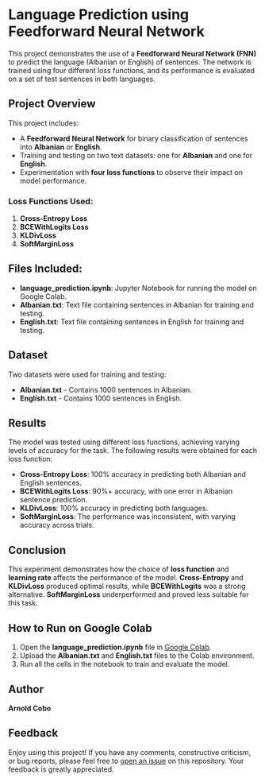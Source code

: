 # Language Prediction using Feedforward Neural Network

This project demonstrates the use of a **Feedforward Neural Network (FNN)** to predict the language (Albanian or English) of sentences. The network is trained using four different loss functions, and its performance is evaluated on a set of test sentences in both languages.

## Project Overview

This project includes:
- A **Feedforward Neural Network** for binary classification of sentences into **Albanian** or **English**.
- Training and testing on two text datasets: one for **Albanian** and one for **English**.
- Experimentation with **four loss functions** to observe their impact on model performance.

### Loss Functions Used:
1. **Cross-Entropy Loss**
2. **BCEWithLogits Loss**
3. **KLDivLoss**
4. **SoftMarginLoss**

## Files Included:
- **language_prediction.ipynb**: Jupyter Notebook for running the model on Google Colab.
- **Albanian.txt**: Text file containing sentences in Albanian for training and testing.
- **English.txt**: Text file containing sentences in English for training and testing.

## Dataset
Two datasets were used for training and testing:
- **Albanian.txt** - Contains 1000 sentences in Albanian.
- **English.txt** - Contains 1000 sentences in English.

## Results

The model was tested using different loss functions, achieving varying levels of accuracy for the task. The following results were obtained for each loss function:

- **Cross-Entropy Loss**: 100% accuracy in predicting both Albanian and English sentences.
- **BCEWithLogits Loss**: 90%+ accuracy, with one error in Albanian sentence prediction.
- **KLDivLoss**: 100% accuracy in predicting both languages.
- **SoftMarginLoss**: The performance was inconsistent, with varying accuracy across trials.

## Conclusion

This experiment demonstrates how the choice of **loss function** and **learning rate** affects the performance of the model. **Cross-Entropy** and **KLDivLoss** produced optimal results, while **BCEWithLogits** was a strong alternative. **SoftMarginLoss** underperformed and proved less suitable for this task.

## How to Run on Google Colab

1. Open the **language_prediction.ipynb** file in [Google Colab](https://colab.research.google.com/).
2. Upload the **Albanian.txt** and **English.txt** files to the Colab environment.
3. Run all the cells in the notebook to train and evaluate the model.

## Author

**Arnold Cobo**

## Feedback

Enjoy using this project! If you have any comments, constructive criticism, or bug reports, please feel free to [open an issue]() on this repository. Your feedback is greatly appreciated.
